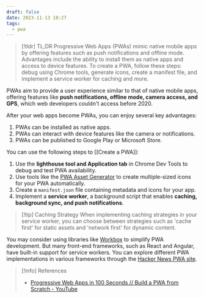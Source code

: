 ```yaml
---
draft: false
date: 2023-11-13 18:27
tags:
  - pwa
---
```


> [!tldr] TL;DR
> Progressive Web Apps (PWAs) mimic native mobile apps by offering features such as push notifications and offline mode. Advantages include the ability to install them as native apps and access to device features. To create a PWA, follow these steps: debug using Chrome tools, generate icons, create a manifest file, and implement a service worker for caching and more.

PWAs aim to provide a user experience similar to that of native mobile apps, offering features like **push notifications, offline mode, camera access, and GPS**, which web developers couldn't access before 2020.

After your web apps become PWAs, you can enjoy several key advantages:
1. PWAs can be installed as native apps.
2. PWAs can interact with device features like the camera or notifications.
3. PWAs can be published to Google Play or Microsoft Store.

You can use the following steps to [[Create a PWA]]:
1. Use the **lighthouse tool and Application tab** in Chrome Dev Tools to debug and test PWA availability.
2. Use tools like the [PWA Asset Generator](https://github.com/elegantapp/pwa-asset-generator) to create multiple-sized icons for your PWA automatically.
3. Create a `manifest.json` file containing metadata and icons for your app.
4. Implement a **service worker**, a background script that enables **caching, background sync, and push notifications**.


> [!tip] Caching Strategy
> When implementing caching strategies in your service worker, you can choose between strategies such as 'cache first' for static assets and 'network first' for dynamic content.

You may consider using libraries like [Workbox](https://github.com/GoogleChrome/workbox) to simplify PWA development. But many front-end frameworks, such as React and Angular, have built-in support for service workers. You can explore different PWA implementations in various frameworks through the [Hacker News PWA site](https://hnpwa.com/).

> [!info] References
> - [Progressive Web Apps in 100 Seconds // Build a PWA from Scratch - YouTube](https://www.youtube.com/watch?v=sFsRylCQblw)